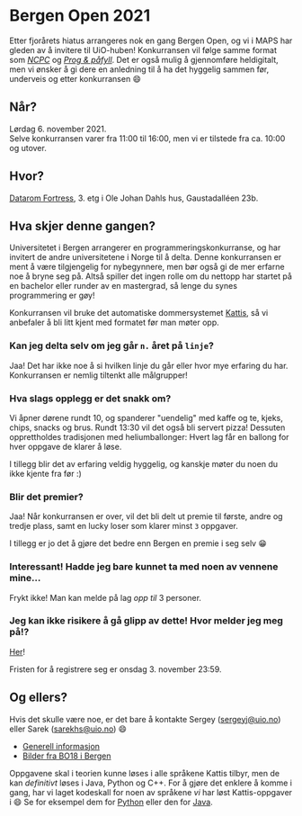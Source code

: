 # Bergen Open 2021
Etter fjorårets hiatus arrangeres nok en gang Bergen Open, og vi i MAPS har gleden av å invitere til UiO-huben! Konkurransen vil følge samme format som *[NCPC](https://github.com/MAPSuio/NCPC-21)* og *[Prog & påfyll](https://www.facebook.com/events/404177087717380)*. Det er også mulig å gjennomføre heldigitalt, men vi ønsker å gi dere en anledning til å ha det hyggelig sammen før, underveis og etter konkurransen :smile:


## Når?
Lørdag 6. november 2021. <br>
Selve konkurransen varer fra 11:00 til 16:00, men vi er tilstede fra ca. 10:00 og utover.


## Hvor?
[Datarom Fortress](https://ifirom.no/3/3468), 3. etg i Ole Johan Dahls hus, Gaustadalléen 23b.


## Hva skjer denne gangen?
Universitetet i Bergen arrangerer en programmeringskonkurranse, og har invitert de andre universitetene i Norge til å delta. Denne konkurransen er ment å være tilgjengelig for nybegynnere, men bør også gi de mer erfarne noe å bryne seg på. Altså spiller det ingen rolle om du nettopp har startet på en bachelor eller runder av en mastergrad, så lenge du synes programmering er gøy!

Konkurransen vil bruke det automatiske dommersystemet [Kattis](https://open.kattis.com/), så vi anbefaler å bli litt kjent med formatet før man møter opp.


### Kan jeg delta selv om jeg går `n.` året på `linje`?
Jaa! Det har ikke noe å si hvilken linje du går eller hvor mye erfaring du har. Konkurransen er nemlig tiltenkt alle målgrupper!


### Hva slags opplegg er det snakk om?
Vi åpner dørene rundt 10, og spanderer "uendelig" med kaffe og te, kjeks, chips, snacks og brus. Rundt 13:30 vil det også bli servert pizza! Dessuten opprettholdes tradisjonen med heliumballonger: Hvert lag får en ballong for hver oppgave de klarer å løse.

I tillegg blir det av erfaring veldig hyggelig, og kanskje møter du noen du ikke kjente fra før :)


### Blir det premier?
Jaa! Når konkurransen er over, vil det bli delt ut premie til første, andre og tredje plass, samt en lucky loser som klarer minst `3` oppgaver.

I tillegg er jo det å gjøre det bedre enn Bergen en premie i seg selv :grin:


### Interessant! Hadde jeg bare kunnet ta med noen av vennene mine...
Frykt ikke! Man kan melde på lag *opp til* 3 personer.


### Jeg kan ikke risikere å gå glipp av dette! Hvor melder jeg meg på!?
[Her](https://docs.google.com/forms/d/e/1FAIpQLSduoVWdStY-yQOR5I2kqKIQLBjVs5oYP_hspDp2sYGQd2_hHg/viewform)!

Fristen for å registrere seg er onsdag 3. november 23:59.


## Og ellers?
Hvis det skulle være noe, er det bare å kontakte Sergey (sergeyj@uio.no) eller Sarek (sarekhs@uio.no) :smile:
- [Generell informasjon](http://contest.ii.uib.no/bgopen/2021/)
- [Bilder fra BO18 i Bergen](http://contest.ii.uib.no/bgopen/2018/pics/)

Oppgavene skal i teorien kunne løses i alle språkene Kattis tilbyr, men de kan *definitivt* løses i Java, Python og C++. For å gjøre det enklere å komme i gang, har vi laget kodeskall for noen av språkene *vi* har løst Kattis-oppgaver i 😄 Se for eksempel dem for [Python](/Kodeskall/kattis.py) eller den for [Java](/Kodeskall/kattis.java).
